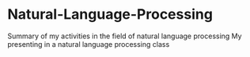 # Natural-Language-Processing
Summary of my activities in the field of natural language processing
My presenting in a natural language processing class
